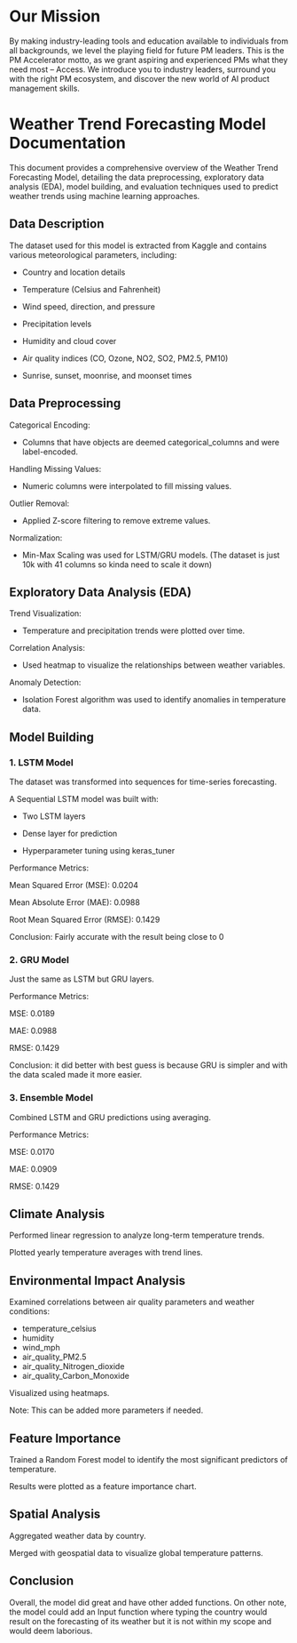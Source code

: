 # Our Mission
 

By making industry-leading tools and education available to individuals from all backgrounds, we level the playing field for future PM leaders. This is the PM Accelerator motto, as we grant aspiring and experienced PMs what they need most – Access. We introduce you to industry leaders, surround you with the right PM ecosystem, and discover the new world of AI product management skills.

# Weather Trend Forecasting Model Documentation


This document provides a comprehensive overview of the Weather Trend Forecasting Model, detailing the data preprocessing, exploratory data analysis (EDA), model building, and evaluation techniques used to predict weather trends using machine learning approaches.

## Data Description

The dataset used for this model is extracted from Kaggle and contains various meteorological parameters, including:

- Country and location details

- Temperature (Celsius and Fahrenheit)

- Wind speed, direction, and pressure

- Precipitation levels

- Humidity and cloud cover

- Air quality indices (CO, Ozone, NO2, SO2, PM2.5, PM10)

- Sunrise, sunset, moonrise, and moonset times

## Data Preprocessing

Categorical Encoding:

- Columns that have objects are deemed categorical_columns and were label-encoded.

Handling Missing Values:

- Numeric columns were interpolated to fill missing values.

Outlier Removal:

- Applied Z-score filtering to remove extreme values.

Normalization:

- Min-Max Scaling was used for LSTM/GRU models. (The dataset is just 10k with 41 columns so kinda need to scale it down)

## Exploratory Data Analysis (EDA)

Trend Visualization:

- Temperature and precipitation trends were plotted over time.

Correlation Analysis:

- Used heatmap to visualize the relationships between weather variables.

Anomaly Detection:

- Isolation Forest algorithm was used to identify anomalies in temperature data.

## Model Building

### 1. LSTM Model

The dataset was transformed into sequences for time-series forecasting.

A Sequential LSTM model was built with:

- Two LSTM layers

- Dense layer for prediction

- Hyperparameter tuning using keras_tuner

Performance Metrics:

Mean Squared Error (MSE): 0.0204

Mean Absolute Error (MAE): 0.0988

Root Mean Squared Error (RMSE): 0.1429

Conclusion: Fairly accurate with the result being close to 0

### 2. GRU Model

Just the same as LSTM but GRU layers.

Performance Metrics:

MSE: 0.0189

MAE: 0.0988

RMSE: 0.1429

Conclusion: it did better with best guess is because GRU is simpler and with the data scaled made it more easier.

### 3. Ensemble Model

Combined LSTM and GRU predictions using averaging.

Performance Metrics:

MSE: 0.0170

MAE: 0.0909

RMSE: 0.1429

## Climate Analysis

Performed linear regression to analyze long-term temperature trends.

Plotted yearly temperature averages with trend lines.

## Environmental Impact Analysis

Examined correlations between air quality parameters and weather conditions:

- temperature_celsius
- humidity
- wind_mph
- air_quality_PM2.5
- air_quality_Nitrogen_dioxide
- air_quality_Carbon_Monoxide

Visualized using heatmaps.

Note: This can be added more parameters if needed.

## Feature Importance

Trained a Random Forest model to identify the most significant predictors of temperature.

Results were plotted as a feature importance chart.

## Spatial Analysis

Aggregated weather data by country.

Merged with geospatial data to visualize global temperature patterns.

## Conclusion

Overall, the model did great and have other added functions. On other note, the model could add an Input function where typing the country would result on the forecasting of its weather but it is not within my scope and would deem laborious.
